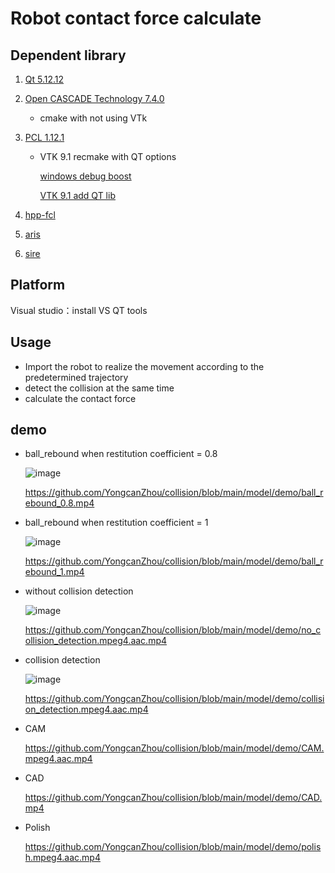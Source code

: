 # Robot contact force calculate 

## Dependent library

1. [Qt 5.12.12](https://download.qt.io/official_releases/qt/) 

2. [Open CASCADE Technology 7.4.0](https://dev.opencascade.org/release/previous#node-29988)   

   - cmake with not using VTk

3. [PCL 1.12.1](https://github.com/PointCloudLibrary/pcl/releases/tag/pcl-1.12.1) 

   - VTK 9.1  recmake with QT options

     [windows debug boost](https://github.com/PointCloudLibrary/pcl/issues/5205)

     [VTK 9.1 add QT lib](https://mangoroom.cn/cpp/pcl-vtk9-x-viewer-hosted-on-qt-widget.html)

4. [hpp-fcl](https://github.com/leitianjian/hpp-fcl/tree/145b08e1bf98daba5d8ab4ace248c7e99a1e5faf) 

5. [aris](https://github.com/py0330/aris)

6. [sire](https://github.com/leitianjian/sire) 

## Platform

Visual studio：install VS QT tools

## Usage

- Import the robot to realize the movement according to the predetermined trajectory
- detect the collision at the same time 
- calculate the contact force

## demo

- ball_rebound when restitution coefficient = 0.8

  ![image](https://github.com/YongcanZhou/collision/blob/main/model/demo/ball_rebound_0.8.gif)

  https://github.com/YongcanZhou/collision/blob/main/model/demo/ball_rebound_0.8.mp4

- ball_rebound when restitution coefficient = 1

  ![image](https://github.com/YongcanZhou/collision/blob/main/model/demo/ball_rebound_1.gif)

  https://github.com/YongcanZhou/collision/blob/main/model/demo/ball_rebound_1.mp4

- without collision detection

  ![image](https://github.com/YongcanZhou/collision/blob/main/model/demo/without_collision.gif)

  https://github.com/YongcanZhou/collision/blob/main/model/demo/no_collision_detection.mpeg4.aac.mp4

- collision detection

  ![image](https://github.com/YongcanZhou/collision/blob/main/model/demo/collision.gif)

  https://github.com/YongcanZhou/collision/blob/main/model/demo/collision_detection.mpeg4.aac.mp4

- CAM

  https://github.com/YongcanZhou/collision/blob/main/model/demo/CAM.mpeg4.aac.mp4

- CAD

  https://github.com/YongcanZhou/collision/blob/main/model/demo/CAD.mp4

- Polish

  https://github.com/YongcanZhou/collision/blob/main/model/demo/polish.mpeg4.aac.mp4







